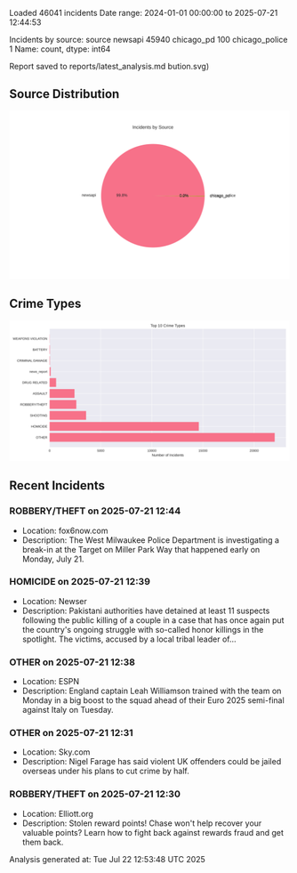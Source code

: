 
Loaded 46041 incidents
Date range: 2024-01-01 00:00:00 to 2025-07-21 12:44:53

Incidents by source:
source
newsapi           45940
chicago_pd          100
chicago_police        1
Name: count, dtype: int64

Report saved to reports/latest_analysis.md
bution.svg)

## Source Distribution
![Source Distribution](images/source_distribution.svg)

## Crime Types
![Crime Types](images/crime_types.svg)

## Recent Incidents

### ROBBERY/THEFT on 2025-07-21 12:44
- Location: fox6now.com
- Description: The West Milwaukee Police Department is investigating a break-in at the Target on Miller Park Way that happened early on Monday, July 21.


### HOMICIDE on 2025-07-21 12:39
- Location: Newser
- Description: Pakistani authorities have detained at least 11 suspects following the public killing of a couple in a case that has once again put the country's ongoing struggle with so-called honor killings in the spotlight. The victims, accused by a local tribal leader of…


### OTHER on 2025-07-21 12:38
- Location: ESPN
- Description: England captain Leah Williamson trained with the team on Monday in a big boost to the squad ahead of their Euro 2025 semi-final against Italy on Tuesday.


### OTHER on 2025-07-21 12:31
- Location: Sky.com
- Description: Nigel Farage has said violent UK offenders could be jailed overseas under his plans to cut crime by half.


### ROBBERY/THEFT on 2025-07-21 12:30
- Location: Elliott.org
- Description: Stolen reward points! Chase won't help recover your valuable points? Learn how to fight back against rewards fraud and get them back.

Analysis generated at: Tue Jul 22 12:53:48 UTC 2025
